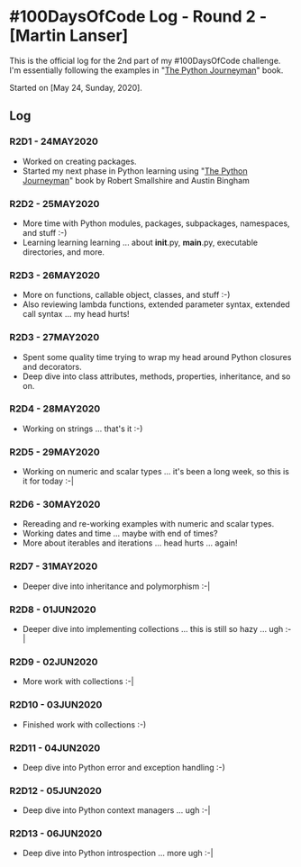 # #100DaysOfCode Log - Round 2 - [Martin Lanser]

This is the official log for the 2nd part of my #100DaysOfCode challenge. I'm essentially following the examples in "[The Python Journeyman](http://leanpub.com/python-journeyman)" book.

Started on [May 24, Sunday, 2020].

## Log

### R2D1 - 24MAY2020
* Worked on creating packages.
* Started my next phase in Python learning using "[The Python Journeyman](http://leanpub.com/python-journeyman)" book by Robert Smallshire and Austin Bingham

### R2D2 - 25MAY2020
* More time with Python modules, packages, subpackages, namespaces, and stuff :-)
* Learning learning learning ... about __init__.py, __main__.py, executable directories, and more.

### R2D3 - 26MAY2020
* More on functions, callable object, classes, and stuff :-)
* Also reviewing lambda functions, extended parameter syntax, extended call syntax ... my head hurts!

### R2D3 - 27MAY2020
* Spent some quality time trying to wrap my head around Python closures and decorators.
* Deep dive into class attributes, methods, properties, inheritance, and so on.

### R2D4 - 28MAY2020
* Working on strings ... that's it :-)

### R2D5 - 29MAY2020
* Working on numeric and scalar types ... it's been a long week, so this is it for today :-|

### R2D6 - 30MAY2020
* Rereading and re-working examples with numeric and scalar types.
* Working dates and time ... maybe with end of times?
* More about iterables and iterations ... head hurts ... again!

### R2D7 - 31MAY2020
* Deeper dive into inheritance and polymorphism :-|

### R2D8 - 01JUN2020
* Deeper dive into implementing collections ... this is still so hazy ... ugh :-|

### R2D9 - 02JUN2020
* More work with collections :-|

### R2D10 - 03JUN2020
* Finished work with collections :-)

### R2D11 - 04JUN2020
* Deep dive into Python error and exception handling :-)

### R2D12 - 05JUN2020
* Deep dive into Python context managers ... ugh :-|

### R2D13 - 06JUN2020
* Deep dive into Python introspection ... more ugh :-|
